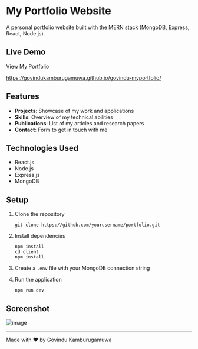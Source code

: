 # My Portfolio Website

A personal portfolio website built with the MERN stack (MongoDB, Express, React, Node.js).

## Live Demo

View My Portfolio

https://govindukamburugamuwa.github.io/govindu-myportfolio/
## Features

- **Projects**: Showcase of my work and applications
- **Skills**: Overview of my technical abilities
- **Publications**: List of my articles and research papers
- **Contact**: Form to get in touch with me

## Technologies Used

- React.js
- Node.js
- Express.js
- MongoDB

## Setup

1. Clone the repository
   ```
   git clone https://github.com/yourusername/portfolio.git
   ```

2. Install dependencies
   ```
   npm install
   cd client
   npm install
   ```

3. Create a `.env` file with your MongoDB connection string

4. Run the application
   ```
   npm run dev
   ```

## Screenshot

![image](https://github.com/user-attachments/assets/50843678-e189-4b63-b75c-5e6698ae4ae4)


---

Made with ❤️ by Govindu Kamburugamuwa
